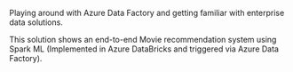 Playing around with Azure Data Factory and getting familiar with enterprise data solutions.

This solution shows an end-to-end Movie recommendation system using Spark ML (Implemented in Azure DataBricks and triggered via Azure Data Factory).

